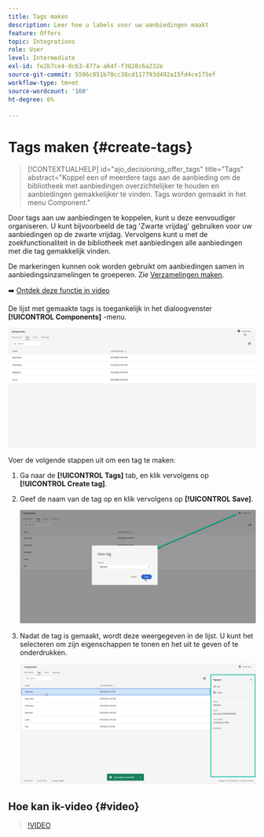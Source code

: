 ```yaml
---
title: Tags maken
description: Leer hoe u labels voor uw aanbiedingen maakt
feature: Offers
topic: Integrations
role: User
level: Intermediate
exl-id: fe2b7ce4-dc63-477a-a64f-f3828c6a232e
source-git-commit: 5596c851b70cc38cd117793d492a15fd4ce175ef
workflow-type: tm+mt
source-wordcount: '160'
ht-degree: 6%

---
```


# Tags maken {#create-tags}

>[!CONTEXTUALHELP]
>id="ajo_decisioning_offer_tags"
>title="Tags"
>abstract="Koppel een of meerdere tags aan de aanbieding om de bibliotheek met aanbiedingen overzichtelijker te houden en aanbiedingen gemakkelijker te vinden. Tags worden gemaakt in het menu Component."

Door tags aan uw aanbiedingen te koppelen, kunt u deze eenvoudiger organiseren. U kunt bijvoorbeeld de tag &#39;Zwarte vrijdag&#39; gebruiken voor uw aanbiedingen op de zwarte vrijdag. Vervolgens kunt u met de zoekfunctionaliteit in de bibliotheek met aanbiedingen alle aanbiedingen met die tag gemakkelijk vinden.

De markeringen kunnen ook worden gebruikt om aanbiedingen samen in aanbiedingsinzamelingen te groeperen. Zie [Verzamelingen maken](../offer-library/creating-collections.md).

➡️ [Ontdek deze functie in video](#video)

De lijst met gemaakte tags is toegankelijk in het dialoogvenster **[!UICONTROL Components]** -menu.

![](../assets/tags_list.png)

Voer de volgende stappen uit om een tag te maken:

1. Ga naar de **[!UICONTROL Tags]** tab, en klik vervolgens op **[!UICONTROL Create tag]**.

1. Geef de naam van de tag op en klik vervolgens op **[!UICONTROL Save]**.

   ![](../assets/tags_create.png)

1. Nadat de tag is gemaakt, wordt deze weergegeven in de lijst. U kunt het selecteren om zijn eigenschappen te tonen en het uit te geven of te onderdrukken.

   ![](../assets/tags_created.png)

## Hoe kan ik-video {#video}

>[!VIDEO](https://video.tv.adobe.com/v/329374?quality=12)

